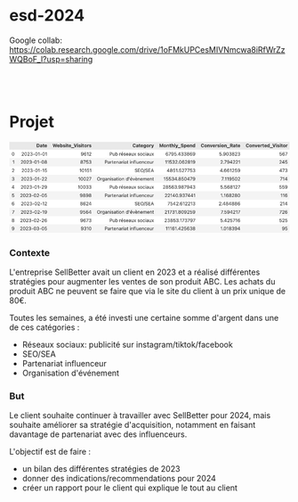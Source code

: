 # esd-2024

Google collab: https://colab.research.google.com/drive/1oFMkUPCesMIVNmcwa8iRfWrZzWQBoF_l?usp=sharing

<br><br>

# Projet

![](preview.png)

### Contexte

L'entreprise SellBetter avait un client en 2023 et a réalisé différentes stratégies pour augmenter les ventes de son produit ABC. Les achats du produit ABC ne peuvent se faire que via le site du client à un prix unique de 80€.

Toutes les semaines, a été investi une certaine somme d'argent dans une de ces catégories :

- Réseaux sociaux: publicité sur instagram/tiktok/facebook
- SEO/SEA
- Partenariat influenceur
- Organisation d'événement

### But

Le client souhaite continuer à travailler avec SellBetter pour 2024, mais souhaite améliorer sa stratégie d'acquisition, notamment en faisant davantage de partenariat avec des influenceurs.

L'objectif est de faire :

- un bilan des différentes stratégies de 2023
- donner des indications/recommendations pour 2024
- créer un rapport pour le client qui explique le tout au client

<br><br>
